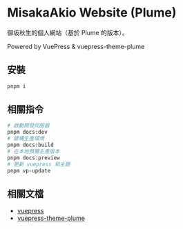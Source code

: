 # MisakaAkio Website (Plume)

御坂秋生的個人網站（基於 Plume 的版本）。

Powered by VuePress & vuepress-theme-plume

## 安裝

```sh
pnpm i
```

## 相關指令

```sh
# 啟動開發伺服器
pnpm docs:dev
# 建構生產環境
pnpm docs:build
# 在本地預覽生產版本
pnpm docs:preview
# 更新 vuepress 和主題
pnpm vp-update
```

## 相關文檔

- [vuepress](https://vuepress.vuejs.org/)
- [vuepress-theme-plume](https://theme-plume.vuejs.press/)
